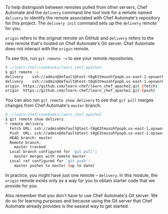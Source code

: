 To help distinguish between remotes pulled from other servers, Chef Automate and the `delivery` command line tool look for a remote named `delivery` to identify the remote associated with Chef Automate's repository for this project. The `delivery init` command sets up the `delivery` remote for you.

`origin` refers to the original remote on GitHub and `delivery` refers to the new remote that's hosted on Chef Automate's Git server. Chef Automate does not interact with the `origin` remote.

To see this, run `git remote -v` to see your remote repositories.

```bash
# ~/learn-chef/cookbooks/learn_chef_apache2
$ git remote -v
delivery	ssh://admin@default@test-t8g63tmuzohfpopb.us-east-1.opsworks-cm.io:8989/default/my-org/learn_chef_apache2 (fetch)
delivery	ssh://admin@default@test-t8g63tmuzohfpopb.us-east-1.opsworks-cm.io:8989/default/my-org/learn_chef_apache2 (push)
origin	https://github.com/learn-chef/learn_chef_apache2.git (fetch)
origin	https://github.com/learn-chef/learn_chef_apache2.git (push)
```

You can also run `git remote show delivery` to see that `git pull` merges changes from Chef Automate's `master` branch.

```bash
# ~/learn-chef/cookbooks/learn_chef_apache2
$ git remote show delivery
* remote delivery
  Fetch URL: ssh://admin@default@test-t8g63tmuzohfpopb.us-east-1.opsworks-cm.io:8989/default/my-org/learn_chef_apache2
  Push  URL: ssh://admin@default@test-t8g63tmuzohfpopb.us-east-1.opsworks-cm.io:8989/default/my-org/learn_chef_apache2
  HEAD branch: master
  Remote branch:
    master tracked
  Local branch configured for 'git pull':
    master merges with remote master
  Local ref configured for 'git push':
    master pushes to master (up to date)
```

In practice, you might have just one remote &ndash; `delivery`. In this module, the `origin` remote exists only as a way for you to obtain starter code that we provide for you.

Also remember that you don't have to use Chef Automate's Git server. We do so for learning purposes and because using the Git server that Chef Automate already provides is the easiest way to get started.
